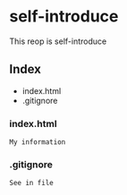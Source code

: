 # self-introduce

This reop is self-introduce

## Index

- index.html
- .gitignore

###  index.html

`My information`


### .gitignore

`See in file`

